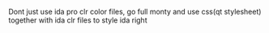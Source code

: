 Dont just use ida pro clr color files, go full monty and use css(qt stylesheet) together with ida clr files to style ida right